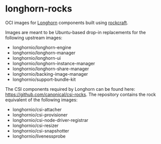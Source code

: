 # longhorn-rocks

OCI images for [Longhorn](https://longhorn.io) components built using [rockcraft](https://github.com/canonical/rockcraft).

Images are meant to be Ubuntu-based drop-in replacements for the following
upstream images:

* longhornio/longhorn-engine
* longhornio/longhorn-manager
* longhornio/longhorn-ui
* longhornio/longhorn-instance-manager
* longhornio/longhorn-share-manager
* longhornio/backing-image-manager
* longhornio/support-bundle-kit

The CSI components required by Longhorn can be found here: https://github.com/canonical/csi-rocks. The repository contains the rock equivalent of the following images:

* longhornio/csi-attacher
* longhornio/csi-provisioner
* longhornio/csi-node-driver-registrar
* longhornio/csi-resizer
* longhornio/csi-snapshotter
* longhornio/livenessprobe
